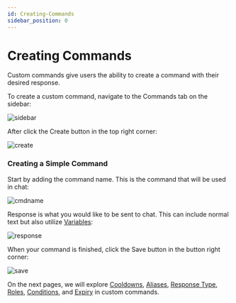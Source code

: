 ```yaml
---
id: Creating-Commands
sidebar_position: 0
---
```


# Creating Commands

Custom commands give users the ability to create a command with their desired response. 

To create a custom command, navigate to the Commands tab on the sidebar:

![sidebar](https://i.imgur.com/BQGTY2s.png)

After click the Create button in the top right corner:

![create](https://i.imgur.com/Z73L3NU.png)

### Creating a Simple Command

Start by adding the command name. This is the command that will be used in chat:

![cmdname](https://i.imgur.com/yduQgBu.png)

Response is what you would like to be sent to chat. This can include normal text but also utilize [Variables](../variables/variables-intro):

![response](https://i.imgur.com/vd6rdvo.png)

When your command is finished, click the Save button in the button right corner:

![save](https://i.imgur.com/VIxFJLf.png)

On the next pages, we will explore [Cooldowns](./Command-Cooldowns), [Aliases](./Command-Aliases), [Response Type](Command-Response-Type), [Roles](./command-roles), [Conditions](./Command-Conditions), and [Expiry](./expiry-commands) in custom commands.